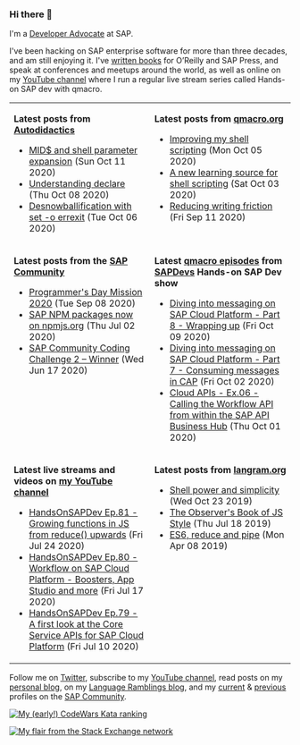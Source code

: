 
### Hi there 👋

I'm a [Developer Advocate](https://developers.sap.com/) at SAP.

I've been hacking on SAP enterprise software for more than three decades, and am still enjoying it. I've [written books](https://qmacro.org/about/#writing-and-talks) for O’Reilly and SAP Press, and speak at conferences and meetups around the world, as well as online on my [YouTube channel](https://www.youtube.com/djadams-qmacro) where I run a regular live stream series called Hands-on SAP dev with qmacro.

<table>

<tr valign="top">
<td width="50%">

**Latest posts from [Autodidactics](https://qmacro.org/autodidactics/)**
- [MID$ and shell parameter expansion](https://qmacro.org/autodidactics/2020/10/11/mid-and-shell-parameter-expansion/) (Sun Oct 11 2020)
- [Understanding declare](https://qmacro.org/autodidactics/2020/10/08/understanding-declare/) (Thu Oct 08 2020)
- [Desnowballification with set -o errexit](https://qmacro.org/autodidactics/2020/10/06/desnowballification-with-set-e/) (Tue Oct 06 2020)

</td>
<td>

**Latest posts from [qmacro.org](https://qmacro.org)**
- [Improving my shell scripting](http://qmacro.org/2020/10/05/improving-my-shell-scripting/) (Mon Oct 05 2020)
- [A new learning source for shell scripting](http://qmacro.org/2020/10/03/a-new-learning-source-for-shell-scripting/) (Sat Oct 03 2020)
- [Reducing writing friction](http://qmacro.org/2020/09/11/reducing-writing-friction/) (Fri Sep 11 2020)

</td>
</tr>

<tr valign="top">
<td width="50%">

**Latest posts from the [SAP Community](https://people.sap.com/dj.adams.sap)**
- [Programmer&#x27;s Day Mission 2020](https://blogs.sap.com/?p&#x3D;1176062) (Tue Sep 08 2020)
- [SAP NPM packages now on npmjs.org](https://blogs.sap.com/?p&#x3D;1136028) (Thu Jul 02 2020)
- [SAP Community Coding Challenge 2 – Winner](https://blogs.sap.com/2020/06/17/sap-community-coding-challenge-2-winner/) (Wed Jun 17 2020)

</td>
<td>

**Latest [qmacro episodes](https://www.youtube.com/playlist?list=PLfctWmgNyOIebP3qa7jXfn68QcwS5dttb) from [SAPDevs](https://www.youtube.com/user/sapdevs) Hands-on SAP Dev show**
- [Diving into messaging on SAP Cloud Platform - Part 8 - Wrapping up](https://www.youtube.com/watch?v&#x3D;SwWzhKPYPkk) (Fri Oct 09 2020)
- [Diving into messaging on SAP Cloud Platform - Part 7 - Consuming messages in CAP](https://www.youtube.com/watch?v&#x3D;KubBBehzJk0) (Fri Oct 02 2020)
- [Cloud APIs - Ex.06 - Calling the Workflow API from within the SAP API Business Hub](https://www.youtube.com/watch?v&#x3D;C92_0AL0wLY) (Thu Oct 01 2020)

</td>
</tr>

<tr valign="top">
<td width="50%">

**Latest live streams and videos on [my YouTube channel](https://youtube.com/djadams-qmacro)**
- [HandsOnSAPDev Ep.81 - Growing functions in JS from reduce() upwards](https://www.youtube.com/watch?v&#x3D;4BptIHoRDAk) (Fri Jul 24 2020)
- [HandsOnSAPDev Ep.80 - Workflow on SAP Cloud Platform - Boosters, App Studio and more](https://www.youtube.com/watch?v&#x3D;Pn0pk0L0s_o) (Fri Jul 17 2020)
- [HandsOnSAPDev Ep.79 - A first look at the Core Service APIs for SAP Cloud Platform](https://www.youtube.com/watch?v&#x3D;yY3pXcw4e7c) (Fri Jul 10 2020)

</td>
<td>

**Latest posts from [langram.org](https://langram.org)**
- [Shell power and simplicity](http://langram.org/2019/10/23/shell-power-simplicity/) (Wed Oct 23 2019)
- [The Observer&#x27;s Book of JS Style](http://langram.org/2019/07/18/observers-book-of-js-style/) (Thu Jul 18 2019)
- [ES6, reduce and pipe](http://langram.org/2019/04/08/es6-reduce-and-pipe/) (Mon Apr 08 2019)

</td>
</tr>

</table>

Follow me on [Twitter](https://twitter.com/qmacro), subscribe to my [YouTube channel](https://www.youtube.com/djadams-qmacro), read posts on my [personal blog](https://qmacro.org), on my [Language Ramblings blog](https://langram.org), and my [current](https://people.sap.com/dj.adams.sap#content:blogposts) & [previous](https://people.sap.com/dj.adams#content:blogposts) profiles on the [SAP Community](https://community.sap.com).

[![My (early!) CodeWars Kata ranking](https://www.codewars.com/users/qmacro/badges/small)](https://www.codewars.com/users/qmacro)

[![My flair from the Stack Exchange network](https://stackexchange.com/users/flair/162724.png)](https://stackexchange.com/users/162724)

